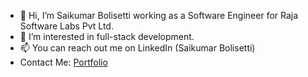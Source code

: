 - 👋 Hi, I’m Saikumar Bolisetti working as a Software Engineer for Raja Software Labs Pvt Ltd.
- 👀 I’m interested in full-stack development.
- 📫 You can reach out me on LinkedIn (Saikumar Bolisetti)
- Contact Me: <a href="https://saikumarb.ccbp.tech/" target="_blank">Portfolio</a>

<!---
saikumar10900/saikumar10900 is a ✨ special ✨ repository because its `README.md` (this file) appears on your GitHub profile.
You can click the Preview link to take a look at your changes.
--->
